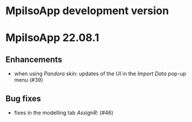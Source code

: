 # MpiIsoApp development version

# MpiIsoApp 22.08.1

## Enhancements
- when using _Pandora_ skin: updates of the UI in the _Import Data_ pop-up menu (#39)

## Bug fixes

- fixes in the modelling tab _AssignR_: (#46)
